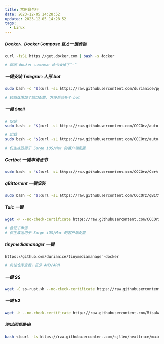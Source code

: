 ```yaml
---
title: 常用命令行
date: 2023-12-05 14:28:52
updated: 2023-12-05 14:28:52
tags:
  - Linux
---
```

##### Docker、Docker Compose 官方一键安装
```bash
curl -fsSL https://get.docker.com | bash -s docker

# 新版 docker compose 命令去掉了“-”
```

##### 一键安装 Telegram 人形 bot
```bash
sudo bash -c "$(curl -sL https://raw.githubusercontent.com/durianice/pgp-install/main/docker-install.sh)"

# 较原版增加了端口配置，方便启动多个 bot
```

##### 一键 Snell
```bash
# 安装
sudo bash -c "$(curl -sL https://raw.githubusercontent.com/CCCOrz/auto-snell/main/install.sh)"

# 卸载 
sudo bash -c "$(curl -sL https://raw.githubusercontent.com/CCCOrz/auto-snell/main/uninstall.sh)"

# 仅生成适用于 Surge iOS/Mac 的客户端配置
```

##### Certbot 一键申请证书
```bash
sudo bash -c "$(curl -sL https://raw.githubusercontent.com/CCCOrz/Cert-Cluster/main/start.sh)"
```

##### qBittorrent 一键安装
```bash
sudo bash -c "$(curl -sL https://raw.githubusercontent.com/CCCOrz/qBittorrent-install/main/qBittorrent-install.sh)"
```

##### Tuic 一键
```bash
wget -N --no-check-certificate https://raw.githubusercontent.com/CCCOrz/auto-tuic/main/tuic.sh && bash tuic.sh

# 含证书申请
# 仅生成适用于 Surge iOS/Mac 的客户端配置
```

##### tinymediamanager 一键
```bash
https://github.com/durianice/tinymediamanager-docker

# 前往仓库查看，区分 AMD/ARM
```

##### 一键 SS
```bash
wget -O ss-rust.sh --no-check-certificate https://raw.githubusercontent.com/xOS/Shadowsocks-Rust/master/ss-rust.sh && chmod +x ss-rust.sh && ./ss-rust.sh
```

##### 一键 h2
```bash
wget -N --no-check-certificate https://raw.githubusercontent.com/Misaka-blog/hysteria-install/main/hy2/hysteria.sh && bash hysteria.sh
```

##### 测试回程路由
```bash
bash <(curl -Ls https://raw.githubusercontent.com/sjlleo/nexttrace/main/nt_install.sh)
```


